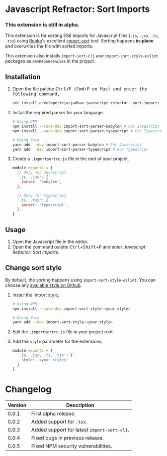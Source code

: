 # Javascript Refractor: Sort Imports

### This extension is still in alpha.

This extension is for sorting ES6 imports for Javascript files (`.js`, `.jsx`, `.ts`, `.tsx`) using [Renke](https://github.com/renke/)'s excellent [import-sort](https://github.com/renke/import-sort/) tool. Sorting happens **in-place** and overwrites the file with sorted imports.

This extension also installs `import-sort-cli` and `import-sort-style-eslint` packages as `devDependencies` in the project.

## Installation

1. Open the file palette <kbd>Ctrl<kbd>+<kbd>P</kbd> (<kbd>Cmd</kbd>+<kbd>P</kbd> on Mac) and enter the following command,

    ```bash
    ext install developertejasjadhav.javascript-refactor--sort-imports
    ```

2. Install the required parser for your language.

    ```bash
    # Using NPM
    npm install --save-dev import-sort-parser-babylon # For Javascript
    npm install --save-dev import-sort-parser-typescript # For Typescript

    # Using Yarn
    yarn add --dev import-sort-parser-babylon # For Javascript
    yarn add --dev import-sort-parser-typescript # For Typescript
    ```

3. Create a `.importsortrc.js` file in the root of your project.
    ```javascript
    module.exports = {
      // Only for Javascript.
      '.js, .jsx': {
        parser: 'babylon',
      },

      // Only for Typescript.
      '.ts, .tsx': {
        parser: 'typescript',
      },
    }
    ```

## Usage

1.  Open the Javascript file in the editor.
2.  Open the command palette <kbd>Ctrl</kbd>+<kbd>Shift</kbd>+<kbd>P</kbd> and enter _Javascript Refactor: Sort Imports_.

## Change sort style

By default, the sorting happens using `import-sort-style-eslint`. You can choose any [available style on Github](https://github.com/search?q=import-sort-style-&type=Repositories&utf8=%E2%9C%93).

1.  Install the import style,

    ```bash
    # Using NPM
    npm install --save-dev import-sort-style-<your style>

    # Using Yarn
    yarn add --dev import-sort-style-<your style>
    ```

2.  Edit the `.importsortrc.js` file in your project root.
3.  Add the `style` parameter for the extensions,

    ```javascript
    module.exports = {
      '.js, .jsx, .ts, .tsx': {
        style: '<your style>'
      }
    }
    ```

# Changelog

| Version | Description                                 |
| ------- | ------------------------------------------- |
| 0.0.1   | First alpha release.                        |
| 0.0.2   | Added support for `.tsx`.                   |
| 0.0.3   | Added support for latest `import-sort-cli`. |
| 0.0.4   | Fixed bugs in previous release.             |
| 0.0.5   | Fixed NPM security vulnerabilities.         |
